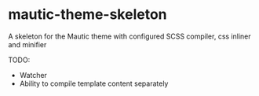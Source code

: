 # mautic-theme-skeleton
A skeleton for the Mautic theme with configured SCSS compiler, css inliner and minifier  

TODO: 

* Watcher
* Ability to compile template content separately
